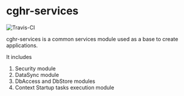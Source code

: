 cghr-services
=============
![Travis-CI](https://travis-ci.org/ravitez/cghr-services.png?branch=master)

cghr-services is a common services module used as a base to create applications.  

It includes

1. Security module
2. DataSync module
3. DbAccess and DbStore modules
4. Context Startup tasks execution module
